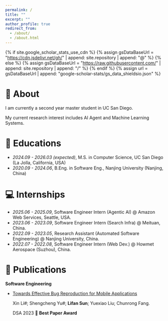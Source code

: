 ```yaml
---
permalink: /
title: ""
excerpt: ""
author_profile: true
redirect_from: 
  - /about/
  - /about.html
---
```


{% if site.google_scholar_stats_use_cdn %}
{% assign gsDataBaseUrl = "https://cdn.jsdelivr.net/gh/" | append: site.repository | append: "@" %}
{% else %}
{% assign gsDataBaseUrl = "https://raw.githubusercontent.com/" | append: site.repository | append: "/" %}
{% endif %}
{% assign url = gsDataBaseUrl | append: "google-scholar-stats/gs_data_shieldsio.json" %}

<span class='anchor' id='about-me'></span>

# 🤔 About

I am currently a second year master student in UC San Diego. 

My current research interest includes AI Agent and Machine Learning Systems. 

# 📖 Educations
- *2024.09 - 2026.03 (expected)*, M.S. in Computer Science, UC San Diego (La Jolla, California, USA)
- *2020.09 - 2024.06*, B.Eng. in Software Eng., Nanjing University  (Nanjing, China)

# 💻 Internships
- *2025.06 - 2025.09*, Software Engineer Intern (Agentic AI) @ Amazon Web Services, Seattle, USA.
- *2023.06 - 2023.09*, Software Engineer Intern (Search Infra) @ Meituan, China.
- *2022.09 - 2023.05*, Research Assistant (Automated Software Engineering) @ Nanjing University, China.
- *2022.07 - 2022.08*, Software Engineer Intern (Web Dev.) @ Howmet Aerospace (Suzhou), China.

# 📝 Publications 

**Software Engineering**

- [Towards Effective Bug Reproduction for Mobile Applications](https://ieeexplore.ieee.org/abstract/document/10314157)
  
  Xin Li#; Shengcheng Yu#; **Lifan Sun**; Yuexiao Liu; Chunrong Fang. 
  
  DSA 2023 🏅 **Best Paper Award**

<!-- # 🎖 Honors and Awards

- 2022-2023 People's Scholarship @ Nanjing University
  
- 2021-2022 People's Scholarship @ Nanjing University

- 2020-2021 People's Scholarship @ Nanjing University -->